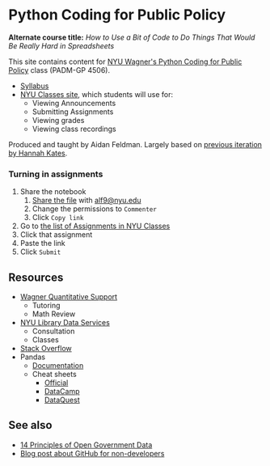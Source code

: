 # Python Coding for Public Policy

**Alternate course title:** _How to Use a Bit of Code to Do Things That Would Be Really Hard in Spreadsheets_

This site contains content for [NYU Wagner's Python Coding for Public Policy](https://wagner.nyu.edu/education/courses/python-coding-for-public-policy) class (PADM-GP 4506).

- [Syllabus](syllabus.md)
- [NYU Classes site](https://newclasses.nyu.edu/portal/site/c07b0a52-cea7-453b-8198-4b59fdeb32f0), which students will use for:
  - Viewing Announcements
  - Submitting Assignments
  - Viewing grades
  - Viewing class recordings

Produced and taught by Aidan Feldman. Largely based on [previous iteration by Hannah Kates](https://github.com/hannahkates/python-public-policy).

### Turning in assignments

1. Share the notebook
   1. [Share the file](https://support.google.com/drive/answer/2494822) with alf9@nyu.edu
   1. Change the permissions to `Commenter`
   1. Click `Copy link`
1. Go to [the list of Assignments in NYU Classes](https://newclasses.nyu.edu/portal/site/c07b0a52-cea7-453b-8198-4b59fdeb32f0/tool/692a49c8-c85f-43f0-b21f-6a7e1f98bb5a)
1. Click that assignment
1. Paste the link
1. Click `Submit`

## Resources

- [Wagner Quantitative Support](https://wagner.nyu.edu/portal/students/academics/advisement/quantitative)
  - Tutoring
  - Math Review
- [NYU Library Data Services](https://library.nyu.edu/departments/data-services/)
  - Consultation
  - Classes
- [Stack Overflow](https://stackoverflow.com/)
- Pandas
  - [Documentation](https://pandas.pydata.org/pandas-docs/stable/)
  - Cheat sheets
    - [Official](https://pandas.pydata.org/Pandas_Cheat_Sheet.pdf)
    - [DataCamp](http://datacamp-community-prod.s3.amazonaws.com/dbed353d-2757-4617-8206-8767ab379ab3)
    - [DataQuest](https://www.dataquest.io/blog/pandas-cheat-sheet/)

## See also

- [14 Principles of Open Government Data](https://opengovdata.io/2014/principles/)
- [Blog post about GitHub for non-developers](https://medium.com/nyc-planning-digital/git-what-extolling-githubs-virtues-to-non-coders-6cc11f1a5fd2)
